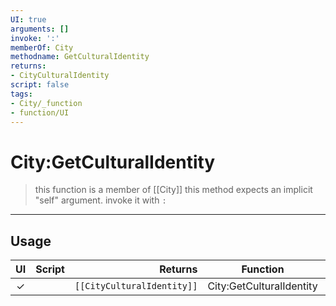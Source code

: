 ```yaml
---
UI: true
arguments: []
invoke: ':'
memberOf: City
methodname: GetCulturalIdentity
returns:
- CityCulturalIdentity
script: false
tags:
- City/_function
- function/UI
---
```

# City:GetCulturalIdentity
> this function is a member of [[City]]
> this method expects an implicit "self" argument. invoke it with `:`
-----
## Usage
|  UI | Script | Returns | Function | Arguments |
|:---:|:------:|-------:|:--------:|:---------|
|✓| |<code>[[CityCulturalIdentity]]<code/>|City:GetCulturalIdentity||
